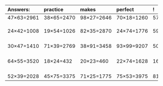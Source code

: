 | Answers: | practice | makes | perfect | ! |
| :--- | :--- | :--- | :--- | :--- |
| 47×63=2961 | 38×65=2470 | 98×27=2646 | 70×18=1260 | 57×77=4389 | 
|   |   |   |   |   | 
|   |   |   |   |   | 
|   |   |   |   |   | 
| 24×42=1008 | 19×54=1026 | 82×35=2870 | 24×74=1776 | 59×58=3422 | 
|   |   |   |   |   | 
|   |   |   |   |   | 
|   |   |   |   |   | 
|   |   |   |   |   | 
| 30×47=1410 | 71×39=2769 | 38×91=3458 | 93×99=9207 | 50×99=4950 | 
|   |   |   |   |   | 
|   |   |   |   |   | 
|   |   |   |   |   | 
|   |   |   |   |   | 
| 64×55=3520 | 18×24=432 | 20×23=460 | 22×74=1628 | 16×45=720 | 
|   |   |   |   |   | 
|   |   |   |   |   | 
|   |   |   |   |   | 
|   |   |   |   |   | 
| 52×39=2028 | 45×75=3375 | 71×25=1775 | 75×53=3975 | 81×95=7695 | 
